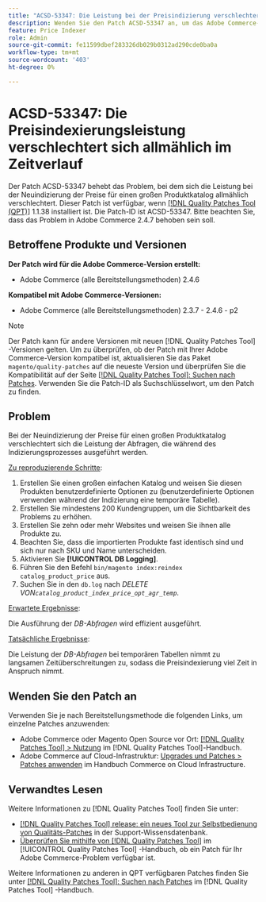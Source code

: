 ```yaml
---
title: "ACSD-53347: Die Leistung bei der Preisindizierung verschlechtert sich schrittweise im Zeitverlauf."
description: Wenden Sie den Patch ACSD-53347 an, um das Adobe Commerce-Problem zu beheben, bei dem sich die Leistung bei der Neuindizierung der Preise für einen großen Produktkatalog allmählich verschlechtert.
feature: Price Indexer
role: Admin
source-git-commit: fe11599dbef283326db029b0312ad290cde0ba0a
workflow-type: tm+mt
source-wordcount: '403'
ht-degree: 0%

---
```


# ACSD-53347: Die Preisindexierungsleistung verschlechtert sich allmählich im Zeitverlauf

Der Patch ACSD-53347 behebt das Problem, bei dem sich die Leistung bei der Neuindizierung der Preise für einen großen Produktkatalog allmählich verschlechtert. Dieser Patch ist verfügbar, wenn [[!DNL Quality Patches Tool (QPT)]](https://experienceleague.adobe.com/en/docs/commerce-knowledge-base/kb/announcements/commerce-announcements/magento-quality-patches-released-new-tool-to-self-serve-quality-patches) 1.1.38 installiert ist. Die Patch-ID ist ACSD-53347. Bitte beachten Sie, dass das Problem in Adobe Commerce 2.4.7 behoben sein soll.

## Betroffene Produkte und Versionen

**Der Patch wird für die Adobe Commerce-Version erstellt:**

* Adobe Commerce (alle Bereitstellungsmethoden) 2.4.6

**Kompatibel mit Adobe Commerce-Versionen:**

* Adobe Commerce (alle Bereitstellungsmethoden) 2.3.7 - 2.4.6 - p2

>[!NOTE]
>
>Der Patch kann für andere Versionen mit neuen [!DNL Quality Patches Tool] -Versionen gelten. Um zu überprüfen, ob der Patch mit Ihrer Adobe Commerce-Version kompatibel ist, aktualisieren Sie das Paket `magento/quality-patches` auf die neueste Version und überprüfen Sie die Kompatibilität auf der Seite [[!DNL Quality Patches Tool]: Suchen nach Patches](https://experienceleague.adobe.com/tools/commerce-quality-patches/index.html). Verwenden Sie die Patch-ID als Suchschlüsselwort, um den Patch zu finden.

## Problem

Bei der Neuindizierung der Preise für einen großen Produktkatalog verschlechtert sich die Leistung der Abfragen, die während des Indizierungsprozesses ausgeführt werden.

<u>Zu reproduzierende Schritte</u>:

1. Erstellen Sie einen großen einfachen Katalog und weisen Sie diesen Produkten benutzerdefinierte Optionen zu (benutzerdefinierte Optionen verwenden während der Indizierung eine temporäre Tabelle).
1. Erstellen Sie mindestens 200 Kundengruppen, um die Sichtbarkeit des Problems zu erhöhen.
1. Erstellen Sie zehn oder mehr Websites und weisen Sie ihnen alle Produkte zu.
1. Beachten Sie, dass die importierten Produkte fast identisch sind und sich nur nach SKU und Name unterscheiden.
1. Aktivieren Sie **[!UICONTROL DB Logging]**.
1. Führen Sie den Befehl `bin/magento index:reindex catalog_product_price` aus.
1. Suchen Sie in den `db.log` nach *DELETE VON`catalog_product_index_price_opt_agr_temp`*.

<u>Erwartete Ergebnisse</u>:

Die Ausführung der *DB-Abfragen* wird effizient ausgeführt.

<u>Tatsächliche Ergebnisse</u>:

Die Leistung der *DB-Abfragen* bei temporären Tabellen nimmt zu langsamen Zeitüberschreitungen zu, sodass die Preisindexierung viel Zeit in Anspruch nimmt.

## Wenden Sie den Patch an

Verwenden Sie je nach Bereitstellungsmethode die folgenden Links, um einzelne Patches anzuwenden:

* Adobe Commerce oder Magento Open Source vor Ort: [[!DNL Quality Patches Tool] > Nutzung](/help/tools/quality-patches-tool/usage.md) im [!DNL Quality Patches Tool]-Handbuch.
* Adobe Commerce auf Cloud-Infrastruktur: [Upgrades und Patches > Patches anwenden](https://experienceleague.adobe.com/docs/commerce-cloud-service/user-guide/develop/upgrade/apply-patches.html) im Handbuch Commerce on Cloud Infrastructure.

## Verwandtes Lesen

Weitere Informationen zu [!DNL Quality Patches Tool] finden Sie unter:

* [[!DNL Quality Patches Tool] release: ein neues Tool zur Selbstbedienung von Qualitäts-Patches](https://experienceleague.adobe.com/en/docs/commerce-knowledge-base/kb/announcements/commerce-announcements/magento-quality-patches-released-new-tool-to-self-serve-quality-patches) in der Support-Wissensdatenbank.
* [Überprüfen Sie mithilfe von  [!DNL Quality Patches Tool]](/help/tools/quality-patches-tool/patches-available-in-qpt/check-patch-for-magento-issue-with-magento-quality-patches.md) im [!UICONTROL Quality Patches Tool] -Handbuch, ob ein Patch für Ihr Adobe Commerce-Problem verfügbar ist.


Weitere Informationen zu anderen in QPT verfügbaren Patches finden Sie unter [[!DNL Quality Patches Tool]: Suchen nach Patches](https://experienceleague.adobe.com/tools/commerce-quality-patches/index.html) im [!DNL Quality Patches Tool] -Handbuch.
